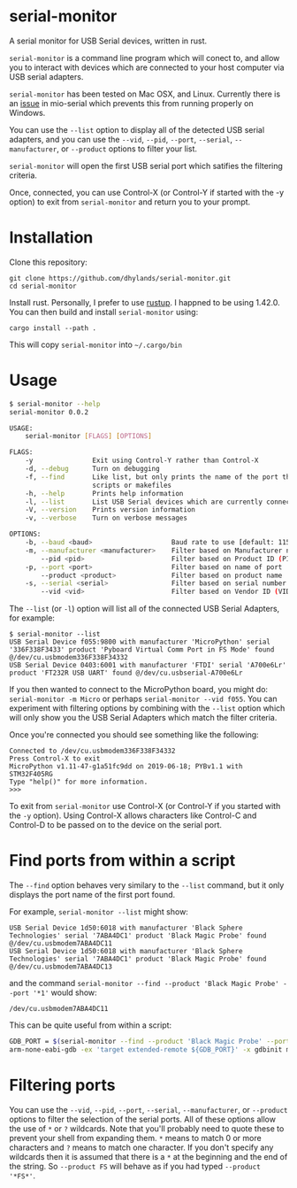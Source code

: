 serial-monitor
==============

A serial monitor for USB Serial devices, written in rust.

`serial-monitor` is a command line program which will conect to, and allow you to interact with devices
which are connected to your host computer via USB serial adapters.

`serial-monitor` has been tested on Mac OSX, and Linux. Currently there is an
[issue](https://github.com/berkowski/mio-serial/issues/22)
in mio-serial which prevents this from running properly on Windows.

You can use the `--list` option to display all of the detected USB serial
adapters, and you can use the `--vid`, `--pid`, `--port`, `--serial`, 
`--manufacturer`, or `--product` options to filter your list.

`serial-monitor` will open the first USB serial port which satifies the
filtering criteria.

Once, connected, you can use Control-X (or Control-Y if started with the -y option)
to exit from `serial-monitor` and return you to your prompt.

Installation
============

Clone this repository:
```
git clone https://github.com/dhylands/serial-monitor.git
cd serial-monitor
```

Install rust. Personally, I prefer to use [rustup](https://rustup.rs/). I happned to be using 1.42.0.
You can then build and install `serial-monitor` using:
```
cargo install --path .
```
This will copy `serial-monitor` into `~/.cargo/bin`

Usage
=====

```bash
$ serial-monitor --help
serial-monitor 0.0.2

USAGE:
    serial-monitor [FLAGS] [OPTIONS]

FLAGS:
    -y               Exit using Control-Y rather than Control-X
    -d, --debug      Turn on debugging
    -f, --find       Like list, but only prints the name of the port that was found. This is useful for using from
                     scripts or makefiles
    -h, --help       Prints help information
    -l, --list       List USB Serial devices which are currently connected
    -V, --version    Prints version information
    -v, --verbose    Turn on verbose messages

OPTIONS:
    -b, --baud <baud>                    Baud rate to use [default: 115200]
    -m, --manufacturer <manufacturer>    Filter based on Manufacturer name
        --pid <pid>                      Filter based on Product ID (PID)
    -p, --port <port>                    Filter based on name of port
        --product <product>              Filter based on product name
    -s, --serial <serial>                Filter based on serial number
        --vid <vid>                      Filter based on Vendor ID (VID)
```

The `--list` (or `-l`) option will list all of the connected USB Serial Adapters, for example:
```
$ serial-monitor --list
USB Serial Device f055:9800 with manufacturer 'MicroPython' serial '336F338F3433' product 'Pyboard Virtual Comm Port in FS Mode' found @/dev/cu.usbmodem336F338F34332
USB Serial Device 0403:6001 with manufacturer 'FTDI' serial 'A700e6Lr' product 'FT232R USB UART' found @/dev/cu.usbserial-A700e6Lr
```

If you then wanted to connect to the MicroPython board, you might do: `serial-monitor -m Micro` or perhaps `serial-monitor --vid f055`.
You can experiment with filtering options by combining with the `--list` option which will only show you the USB Serial Adapters which
match the filter criteria.

Once you're connected you should see something like the following:
```
Connected to /dev/cu.usbmodem336F338F34332
Press Control-X to exit
MicroPython v1.11-47-g1a51fc9dd on 2019-06-18; PYBv1.1 with STM32F405RG
Type "help()" for more information.
>>> 
```

To exit from `serial-monitor` use Control-X (or Control-Y if you started with the `-y` option). Using Control-X allows characters like Control-C and Control-D
to be passed on to the device on the serial port.

Find ports from within a script
===============================

The `--find` option behaves very similary to the `--list` command, but it only displays the port name of the first port found.

For example, `serial-monitor --list` might show:
```
USB Serial Device 1d50:6018 with manufacturer 'Black Sphere Technologies' serial '7ABA4DC1' product 'Black Magic Probe' found @/dev/cu.usbmodem7ABA4DC11
USB Serial Device 1d50:6018 with manufacturer 'Black Sphere Technologies' serial '7ABA4DC1' product 'Black Magic Probe' found @/dev/cu.usbmodem7ABA4DC13
```
and the command `serial-monitor --find --product 'Black Magic Probe' --port '*1'` would show:
```
/dev/cu.usbmodem7ABA4DC11
```

This can be quite useful from within a script:
```bash
GDB_PORT = $(serial-monitor --find --product 'Black Magic Probe' --port '*1')
arm-none-eabi-gdb -ex 'target extended-remote ${GDB_PORT}' -x gdbinit myprogram.elf
```

Filtering ports
===============

You can use the `--vid`, `--pid`, `--port`, `--serial`, `--manufacturer`, or `--product` options to filter the selection of the serial ports.
All of these options allow the use of `*` or `?` wildcards. Note that you'll probably need to quote these to prevent your shell from expanding them.
`*` means to match 0 or more characters and `?` means to match one character. If you don't specify any wildcards then it is assumed that there is a `*`
at the beginning and the end of the string. So `--product FS` will behave as if you had typed `--product '*FS*'`.
